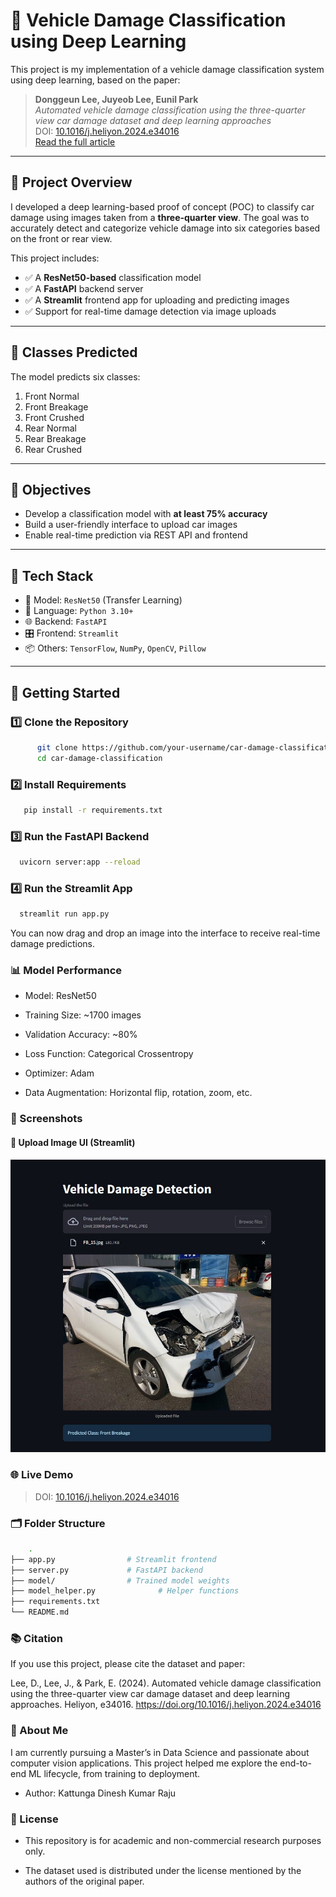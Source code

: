# 🚗 Vehicle Damage Classification using Deep Learning

This project is my implementation of a vehicle damage classification system using deep learning, based on the paper:

> **Donggeun Lee, Juyeob Lee, Eunil Park**  
> *Automated vehicle damage classification using the three-quarter view car damage dataset and deep learning approaches*  
> DOI: [10.1016/j.heliyon.2024.e34016](https://doi.org/10.1016/j.heliyon.2024.e34016)  
> [Read the full article](https://www.sciencedirect.com/science/article/pii/S2405844024100473)

---

## 📘 Project Overview

I developed a deep learning-based proof of concept (POC) to classify car damage using images taken from a **three-quarter view**. The goal was to accurately detect and categorize vehicle damage into six categories based on the front or rear view.

This project includes:
- ✅ A **ResNet50-based** classification model
- ✅ A **FastAPI** backend server
- ✅ A **Streamlit** frontend app for uploading and predicting images
- ✅ Support for real-time damage detection via image uploads

---

## 🧠 Classes Predicted

The model predicts six classes:

1. Front Normal  
2. Front Breakage  
3. Front Crushed  
4. Rear Normal  
5. Rear Breakage  
6. Rear Crushed

---

## 🎯 Objectives

- Develop a classification model with **at least 75% accuracy**
- Build a user-friendly interface to upload car images
- Enable real-time prediction via REST API and frontend

---

## 🧰 Tech Stack

- 🧠 Model: `ResNet50` (Transfer Learning)
- 🐍 Language: `Python 3.10+`
- 🌐 Backend: `FastAPI`
- 🎛️ Frontend: `Streamlit`
- 📦 Others: `TensorFlow`, `NumPy`, `OpenCV`, `Pillow`

---

## 🚀 Getting Started

### 1️⃣ Clone the Repository

```bash
      git clone https://github.com/your-username/car-damage-classification.git
      cd car-damage-classification
```
### 2️⃣ Install Requirements

```bash
   pip install -r requirements.txt
```
### 3️⃣ Run the FastAPI Backend

```bash
  uvicorn server:app --reload
```
### 4️⃣ Run the Streamlit App

```bash
  streamlit run app.py
```
You can now drag and drop an image into the interface to receive real-time damage predictions.

### 📊 Model Performance

- Model: ResNet50

- Training Size: ~1700 images

- Validation Accuracy: ~80%

- Loss Function: Categorical Crossentropy

- Optimizer: Adam

- Data Augmentation: Horizontal flip, rotation, zoom, etc.

### 📸 Screenshots

#### 📂 Upload Image UI (Streamlit)
![Alt Text](app_screenshot.jpg)

### 🌐 Live Demo 
> DOI: [10.1016/j.heliyon.2024.e34016](https://doi.org/10.1016/j.heliyon.2024.e34016)  

### 🗂️ Folder Structure

``` bash
    .
├── app.py                # Streamlit frontend
├── server.py             # FastAPI backend
├── model/                # Trained model weights
├── model_helper.py              # Helper functions
├── requirements.txt
└── README.md

```

### 📚 Citation

If you use this project, please cite the dataset and paper:

Lee, D., Lee, J., & Park, E. (2024).
Automated vehicle damage
classification using the three-quarter view car damage dataset and deep learning approaches. Heliyon, e34016.
https://doi.org/10.1016/j.heliyon.2024.e34016

### 👋 About Me
I am currently pursuing a Master’s in Data Science and passionate about computer vision applications. This project helped me explore the end-to-end ML lifecycle, from training to deployment.

- Author: Kattunga Dinesh Kumar Raju

### 📖 License
- This repository is for academic and non-commercial research purposes only.

- The dataset used is distributed under the license mentioned by the authors of the original paper.

